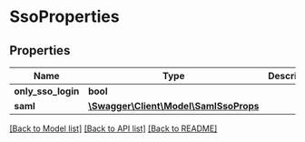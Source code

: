 # SsoProperties

## Properties
Name | Type | Description | Notes
------------ | ------------- | ------------- | -------------
**only_sso_login** | **bool** |  | [optional] 
**saml** | [**\Swagger\Client\Model\SamlSsoProps**](SamlSsoProps.md) |  | [optional] 

[[Back to Model list]](../../README.md#documentation-for-models) [[Back to API list]](../../README.md#documentation-for-api-endpoints) [[Back to README]](../../README.md)


